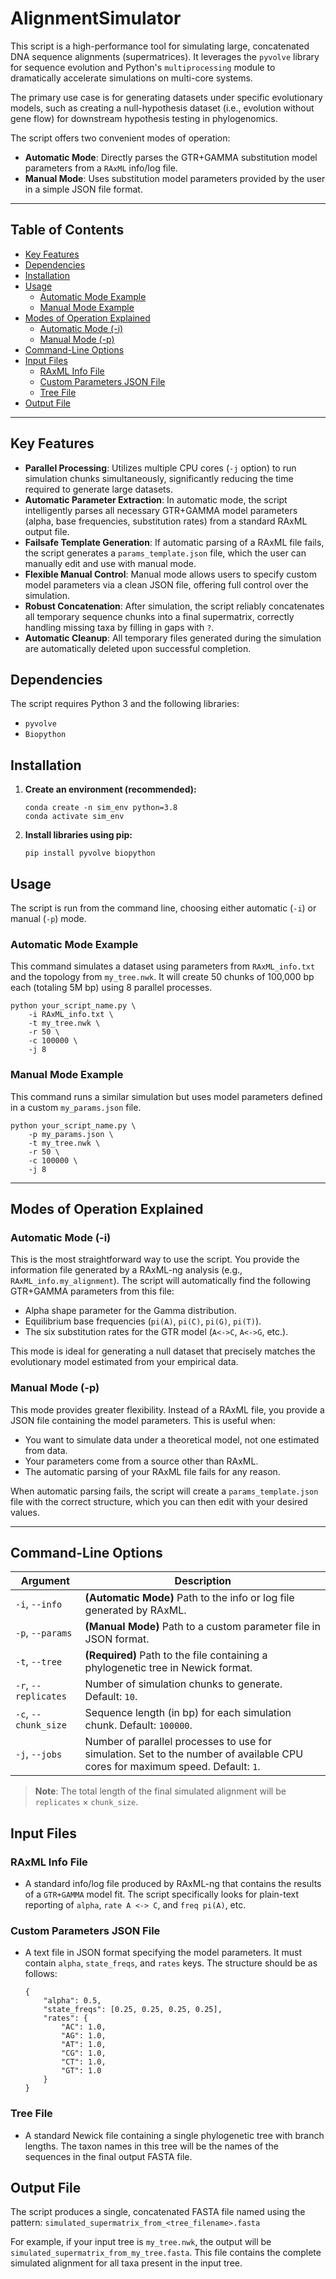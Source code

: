 # AlignmentSimulator

This script is a high-performance tool for simulating large, concatenated DNA sequence alignments (supermatrices). It leverages the `pyvolve` library for sequence evolution and Python's `multiprocessing` module to dramatically accelerate simulations on multi-core systems.

The primary use case is for generating datasets under specific evolutionary models, such as creating a null-hypothesis dataset (i.e., evolution without gene flow) for downstream hypothesis testing in phylogenomics.

The script offers two convenient modes of operation:
-   **Automatic Mode**: Directly parses the GTR+GAMMA substitution model parameters from a `RAxML` info/log file.
-   **Manual Mode**: Uses substitution model parameters provided by the user in a simple JSON file format.

---

## Table of Contents
- [Key Features](#key-features)
- [Dependencies](#dependencies)
- [Installation](#installation)
- [Usage](#usage)
  - [Automatic Mode Example](#automatic-mode-example)
  - [Manual Mode Example](#manual-mode-example)
- [Modes of Operation Explained](#modes-of-operation-explained)
  - [Automatic Mode (-i)](#automatic-mode--i)
  - [Manual Mode (-p)](#manual-mode--p)
- [Command-Line Options](#command-line-options)
- [Input Files](#input-files)
  - [RAxML Info File](#raxml-info-file)
  - [Custom Parameters JSON File](#custom-parameters-json-file)
  - [Tree File](#tree-file)
- [Output File](#output-file)

---

## Key Features

-   **Parallel Processing**: Utilizes multiple CPU cores (`-j` option) to run simulation chunks simultaneously, significantly reducing the time required to generate large datasets.
-   **Automatic Parameter Extraction**: In automatic mode, the script intelligently parses all necessary GTR+GAMMA model parameters (alpha, base frequencies, substitution rates) from a standard RAxML output file.
-   **Failsafe Template Generation**: If automatic parsing of a RAxML file fails, the script generates a `params_template.json` file, which the user can manually edit and use with manual mode.
-   **Flexible Manual Control**: Manual mode allows users to specify custom model parameters via a clean JSON file, offering full control over the simulation.
-   **Robust Concatenation**: After simulation, the script reliably concatenates all temporary sequence chunks into a final supermatrix, correctly handling missing taxa by filling in gaps with `?`.
-   **Automatic Cleanup**: All temporary files generated during the simulation are automatically deleted upon successful completion.

## Dependencies

The script requires Python 3 and the following libraries:
-   `pyvolve`
-   `Biopython`

## Installation

1.  **Create an environment (recommended):**
    
        conda create -n sim_env python=3.8
        conda activate sim_env

2.  **Install libraries using pip:**
    
        pip install pyvolve biopython

## Usage

The script is run from the command line, choosing either automatic (`-i`) or manual (`-p`) mode.

### Automatic Mode Example

This command simulates a dataset using parameters from `RAxML_info.txt` and the topology from `my_tree.nwk`. It will create 50 chunks of 100,000 bp each (totaling 5M bp) using 8 parallel processes.

    python your_script_name.py \
        -i RAxML_info.txt \
        -t my_tree.nwk \
        -r 50 \
        -c 100000 \
        -j 8

### Manual Mode Example

This command runs a similar simulation but uses model parameters defined in a custom `my_params.json` file.

    python your_script_name.py \
        -p my_params.json \
        -t my_tree.nwk \
        -r 50 \
        -c 100000 \
        -j 8

---

## Modes of Operation Explained

### Automatic Mode (-i)

This is the most straightforward way to use the script. You provide the information file generated by a RAxML-ng analysis (e.g., `RAxML_info.my_alignment`). The script will automatically find the following GTR+GAMMA parameters from this file:
-   Alpha shape parameter for the Gamma distribution.
-   Equilibrium base frequencies (`pi(A)`, `pi(C)`, `pi(G)`, `pi(T)`).
-   The six substitution rates for the GTR model (`A<->C`, `A<->G`, etc.).

This mode is ideal for generating a null dataset that precisely matches the evolutionary model estimated from your empirical data.

### Manual Mode (-p)

This mode provides greater flexibility. Instead of a RAxML file, you provide a JSON file containing the model parameters. This is useful when:
-   You want to simulate data under a theoretical model, not one estimated from data.
-   Your parameters come from a source other than RAxML.
-   The automatic parsing of your RAxML file fails for any reason.

When automatic parsing fails, the script will create a `params_template.json` file with the correct structure, which you can then edit with your desired values.

---

## Command-Line Options

| Argument | Description |
|---|---|
| `-i`, `--info` | **(Automatic Mode)** Path to the info or log file generated by RAxML. |
| `-p`, `--params` | **(Manual Mode)** Path to a custom parameter file in JSON format. |
| `-t`, `--tree` | **(Required)** Path to the file containing a phylogenetic tree in Newick format. |
| `-r`, `--replicates` | Number of simulation chunks to generate. Default: `10`. |
| `-c`, `--chunk_size` | Sequence length (in bp) for each simulation chunk. Default: `100000`. |
| `-j`, `--jobs` | Number of parallel processes to use for simulation. Set to the number of available CPU cores for maximum speed. Default: `1`. |

> **Note**: The total length of the final simulated alignment will be `replicates` × `chunk_size`.

## Input Files

### RAxML Info File
-   A standard info/log file produced by RAxML-ng that contains the results of a `GTR+GAMMA` model fit. The script specifically looks for plain-text reporting of `alpha`, `rate A <-> C`, and `freq pi(A)`, etc.

### Custom Parameters JSON File
-   A text file in JSON format specifying the model parameters. It must contain `alpha`, `state_freqs`, and `rates` keys. The structure should be as follows:

        {
            "alpha": 0.5,
            "state_freqs": [0.25, 0.25, 0.25, 0.25],
            "rates": {
                "AC": 1.0, 
                "AG": 1.0, 
                "AT": 1.0,
                "CG": 1.0, 
                "CT": 1.0, 
                "GT": 1.0
            }
        }

### Tree File
-   A standard Newick file containing a single phylogenetic tree with branch lengths. The taxon names in this tree will be the names of the sequences in the final output FASTA file.

## Output File

The script produces a single, concatenated FASTA file named using the pattern:
`simulated_supermatrix_from_<tree_filename>.fasta`

For example, if your input tree is `my_tree.nwk`, the output will be `simulated_supermatrix_from_my_tree.fasta`. This file contains the complete simulated alignment for all taxa present in the input tree.
